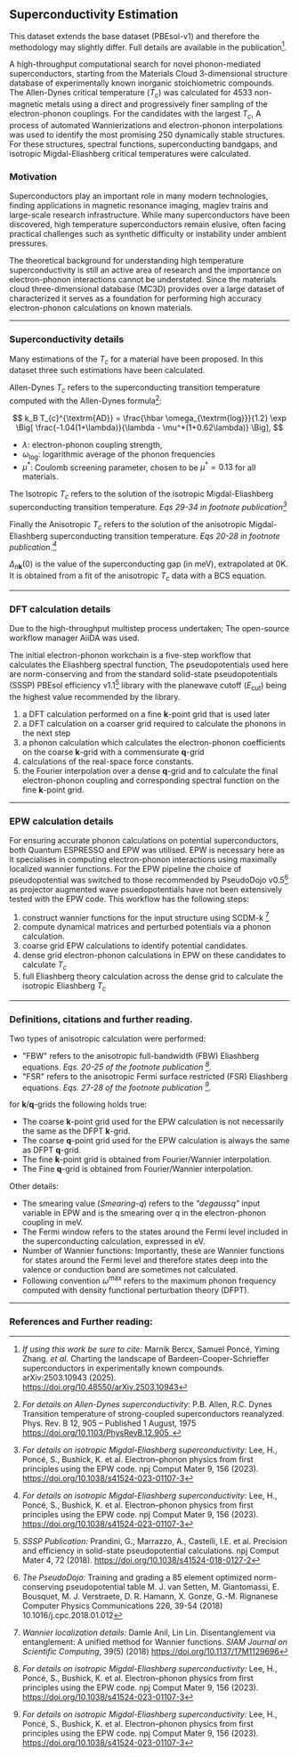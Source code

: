 ## Superconductivity Estimation

This dataset extends the base dataset (PBEsol-v1) and therefore the methodology may slightly differ. Full details are available in the publication[^1].

A high-throughput computational search for novel phonon-mediated superconductors, starting from the Materials Cloud 3-dimensional structure database of experimentally known inorganic stoichiometric compounds. The Allen-Dynes critical temperature ($T_{c}$) was calculated for 4533 non-magnetic metals using a direct and progressively finer sampling of the electron-phonon couplings. For the candidates with the largest $T_{c}$, A process of automated Wannierizations and electron-phonon interpolations was used to identify the most promising 250 dynamically stable structures. For these structures, spectral functions, superconducting bandgaps, and isotropic Migdal-Eliashberg critical temperatures were calculated.

### Motivation

Superconductors play an important role in many modern technologies, finding applications in magnetic resonance imaging, maglev trains and large-scale research infrastructure. While many superconductors have been discovered, high temperature superconductors remain elusive, often facing practical challenges such as synthetic difficulty or instability under ambient pressures.

The theoretical background for understanding high temperature superconductivity is still an active area of research and the importance on electron-phonon interactions cannot be understated. Since the materials cloud three-dimensional database (MC3D) provides over a large dataset of characterized it serves as a foundation for performing high accuracy electron-phonon calculations on known materials.

---

### Superconductivity details

Many estimations of the $T_c$ for a material have been proposed. In this dataset three such estimations have been calculated.

Allen-Dynes $T_c$ refers to the superconducting transition temperature computed with the Allen-Dynes formula[^2]:

$$
k_B T_{c}^{\textrm{AD}} = \frac{\hbar \omega_{\textrm{log}}}{1.2} \exp \Big[ \frac{-1.04(1+\lambda)}{\lambda - \mu^*(1+0.62\lambda)}   \Big],
$$

- $\lambda$: electron-phonon coupling strength,
- $\omega_{\textrm{log}}$: logarithmic average of the phonon frequencies
- $\mu^*$: Coulomb screening parameter, chosen to be $\mu^*=0.13$ for all materials.

The Isotropic $T_c$ refers to the solution of the isotropic Migdal-Eliashberg superconducting transition temperature. _Eqs 29-34 in footnote publication[^3]_

Finally the Anisotropic $T_c$ refers to the solution of the anisotropic Migdal-Eliashberg superconducting transition temperature. _Eqs 20-28 in footnote publication.[^3]_

$\Delta_{n\mathbf{k}}(0)$ is the value of the superconducting gap (in meV), extrapolated at 0K. It is obtained from a fit of the anisotropic $T_c$ data with a BCS equation.

---

### DFT calculation details

Due to the high-throughput multistep process undertaken; The open-source workflow manager AiiDA was used.

The initial electron-phonon workchain is a five-step workflow that calculates the Eliashberg spectral function, The pseudopotentials used here are norm-conserving and from the standard solid-state pseudopotentials (SSSP) PBEsol efficiency v1.1[^4] library with the planewave cutoff ($E_{\textrm{cut}}$) being the highest value recommended by the library.

1. a DFT calculation performed on a fine **k**-point grid that is used later
2. a DFT calculation on a coarser grid required to calculate the phonons in the next step
3. a phonon calculation which calculates the electron-phonon coefficients on the coarse **k**-grid with a commensurate **q**-grid
4. calculations of the real-space force constants.
5. the Fourier interpolation over a dense **q**-grid and to calculate the final electron-phonon coupling and corresponding spectral function on the fine **k**-point grid.

---

### EPW calculation details

For ensuring accurate phonon calculations on potential superconductors, both Quantum ESPRESSO and EPW was utilised. EPW is necessary here as it specialises in computing electron-phonon interactions using maximally localized wannier functions. For the EPW pipeline the choice of pseudopotential was switched to those recommended by PseudoDojo v0.5[^5] as projector augmented wave psuedopotentials have not been extensively tested with the EPW code. This workflow has the following steps:

1. construct wannier functions for the input structure using SCDM-k [^6]
2. compute dynamical matrices and perturbed potentials via a phonon calculation.
3. coarse grid EPW calculations to identify potential candidates.
4. dense grid electron-phonon calculations in EPW on these candidates to calculate $T_c$
5. full Eliashberg theory calculation across the dense grid to calculate the isotropic Eliashberg $T_c$

---

### Definitions, citations and further reading.

Two types of anisotropic calculation were performed:

- "FBW" refers to the anisotropic full-bandwidth (FBW) Eliashberg equations. _Eqs. 20-25 of the footnote publication [^3]._
- "FSR" refers to the anisotropic Fermi surface restricted (FSR) Eliashberg equations. _Eqs. 27-28 of the footnote publication [^3]._

for **k**/**q**-grids the following holds true:

- The coarse **k**-point grid used for the EPW calculation is not necessarily the same as the DFPT **k**-grid.
- The coarse **q**-point grid used for the EPW calculation is always the same as DFPT **q**-grid.
- The fine **k**-point grid is obtained from Fourier/Wannier interpolation.
- The Fine **q**-grid is obtained from Fourier/Wannier interpolation.

Other details:

- The smearing value (_Smearing-q_) refers to the _"degaussq"_ input variable in EPW and is the smearing over q in the electron-phonon coupling in meV.
- The Fermi window refers to the states around the Fermi level included in the superconducting calculation, expressed in eV.
- Number of Wannier functions: Importantly, these are Wannier functions for states around the Fermi level and therefore states deep into the valence or conduction band are sometimes not calculated.
- Following convention $\omega^{\textrm{max}}$ refers to the maximum phonon frequency computed with density functional perturbation theory (DFPT).

---

### References and Further reading:

[^1]:
    _If using this work be sure to cite:_ Marnik Bercx, Samuel Poncé, Yiming Zhang. _et al._ Charting the landscape of Bardeen-Cooper-Schrieffer superconductors in experimentally known compounds. arXiv:2503.10943 (2025).  
    https://doi.org/10.48550/arXiv.2503.10943

[^2]:
    _For details on Allen-Dynes superconductivity:_ P.B. Allen, R.C. Dynes Transition temperature of strong-coupled superconductors reanalyzed. Phys. Rev. B 12, 905 – Published 1 August, 1975
    https://doi.org/10.1103/PhysRevB.12.905_

[^3]: _For details on isotropic Migdal-Eliashberg superconductivity:_ Lee, H., Poncé, S., Bushick, K. et al. Electron–phonon physics from first principles using the EPW code. npj Comput Mater 9, 156 (2023). https://doi.org/10.1038/s41524-023-01107-3

[^4]: _SSSP Publication:_ Prandini, G., Marrazzo, A., Castelli, I.E. et al. Precision and efficiency in solid-state pseudopotential calculations. npj Comput Mater 4, 72 (2018). https://doi.org/10.1038/s41524-018-0127-2

[^5]:
    _The PseudoDojo:_ Training and grading a 85 element optimized norm-conserving pseudopotential table
    M. J. van Setten, M. Giantomassi, E. Bousquet, M. J. Verstraete, D. R. Hamann, X. Gonze, G.-M. Rignanese
    Computer Physics Communications 226, 39-54 (2018)
    10.1016/j.cpc.2018.01.012

[^6]:
    _Wannier localization details:_ Damle Anil, Lin Lin. Disentanglement via entanglement: A unified method for Wannier functions. _SIAM Journal on Scientific Computing_, 39(5) (2018)
    https://doi.org/10.1137/17M1129696
